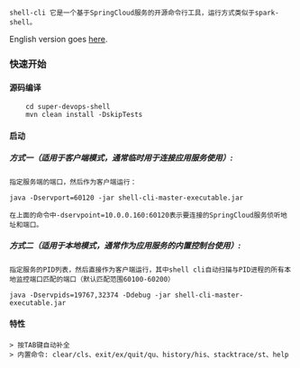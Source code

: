 	shell-cli 它是一个基于SpringCloud服务的开源命令行工具，运行方式类似于spark-shell。

English version goes [here](http://xxx/README_EN.md).

### 快速开始

#### 源码编译
```
	cd super-devops-shell
	mvn clean install -DskipTests 
```

#### 启动

##### 方式一（适用于客户端模式，通常临时用于连接应用服务使用）:
	指定服务端的端口，然后作为客户端运行：
```
java -Dservport=60120 -jar shell-cli-master-executable.jar
```

	在上面的命令中-dservpoint=10.0.0.160:60120表示要连接的SpringCloud服务侦听地址和端口。

##### 方式二（适用于本地模式，通常作为应用服务的内置控制台使用）:
	指定服务的PID列表，然后直接作为客户端运行，其中shell cli自动扫描与PID进程的所有本地监控端口匹配的端口（默认匹配范围60100-60200）

```
java -Dservpids=19767,32374 -Ddebug -jar shell-cli-master-executable.jar 
```

#### 特性
	> 按TAB键自动补全
	> 内置命令: clear/cls、exit/ex/quit/qu、history/his、stacktrace/st、help

